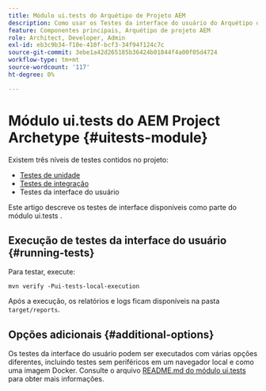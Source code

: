 ```yaml
---
title: Módulo ui.tests do Arquétipo de Projeto AEM
description: Como usar os Testes da interface do usuário do Arquétipo de projeto do AEM
feature: Componentes principais, Arquétipo de projeto AEM
role: Architect, Developer, Admin
exl-id: eb3c9b34-f10e-410f-bcf3-34f94f124c7c
source-git-commit: 3ebe1a42d265185b36424b01844f4a00f05d4724
workflow-type: tm+mt
source-wordcount: '117'
ht-degree: 0%

---
```


# Módulo ui.tests do AEM Project Archetype {#uitests-module}

Existem três níveis de testes contidos no projeto:

* [Testes de unidade](core.md#unit-tests)
* [Testes de integração](ittests.md)
* Testes da interface do usuário

Este artigo descreve os testes de interface disponíveis como parte do módulo ui.tests .

## Execução de testes da interface do usuário {#running-tests}

Para testar, execute:

```shell
mvn verify -Pui-tests-local-execution
```

Após a execução, os relatórios e logs ficam disponíveis na pasta `target/reports`.

## Opções adicionais {#additional-options}

Os testes da interface do usuário podem ser executados com várias opções diferentes, incluindo testes sem periféricos em um navegador local e como uma imagem Docker. Consulte o arquivo [README.md do módulo ui.tests](https://github.com/adobe/aem-project-archetype/tree/master/src/main/archetype/ui.tests) para obter mais informações.
